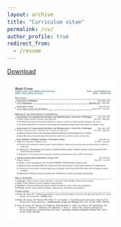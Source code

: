 ```yaml
---
layout: archive
title: "Curriculum vitae"
permalink: /cv/
author_profile: true
redirect_from:
  - /resume
---
```

[Download](https://github.com/bcrone/bcrone.github.io/blob/master/files/crone.cv.060524.pdf)

<a href="https://github.com/bcrone/bcrone.github.io/blob/master/files/crone.cv.060524.pdf" download="crone.cv.060524.pdf"><img src="../images/crone.cv.060524.jpg" height="50%" width="50%"></a>
